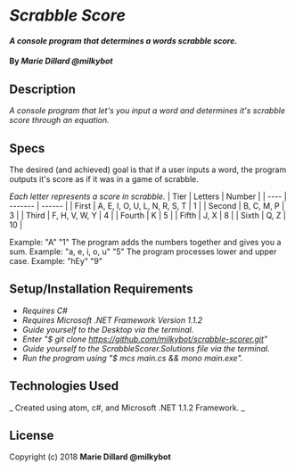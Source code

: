 # _Scrabble Score_

#### _A console program that determines a words scrabble score._

#### By _**Marie Dillard @milkybot**_

## Description
_A console program that let's you input a word and determines it's scrabble score through an equation._

## Specs
The desired (and achieved) goal is that if a user inputs a word, the program outputs it's score as if it was in a game of scrabble.

*Each letter represents a score in scrabble.*
| Tier | Letters | Number |
| ---- | ------- | ------ |
| First | A, E, I, O, U, L, N, R, S, T | 1 |
| Second | B, C, M, P | 3 |
| Third | F, H, V, W, Y | 4 |
| Fourth | K | 5 |
| Fifth | J, X | 8 |
| Sixth | Q, Z | 10 |

Example: "A" "1"
The program adds the numbers together and gives you a sum.
Example: "a, e, i, o, u" "5"
The program processes lower and upper case.
Example: "hEy" "9"

## Setup/Installation Requirements
* _Requires C#_
* _Requires Microsoft .NET Framework Version 1.1.2_
* _Guide yourself to the Desktop via the terminal._
* _Enter "$ git clone https://github.com/milkybot/scrabble-scorer.git"_
* _Guide yourself to the ScrabbleScorer.Solutions file via the terminal._
* _Run the program using "$ mcs main.cs && mono main.exe"._

## Technologies Used
_ Created using atom, c#, and Microsoft .NET 1.1.2 Framework. _

## License
Copyright (c) 2018 **Marie Dillard @milkybot**
